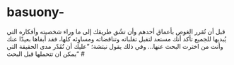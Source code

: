 # basuony-
‏قبل أن تُقرر الغوص بأعماق أحدهم وأن تشُق طريقك إلى ما وراء شخصيته وأفكاره التي يُبديها للجميع تأكد أنك مستعد لتقبل تقلباته وتناقضاته ومساوِئه كلها، فقد أبقاها بعيدًا عنك وأنت من اخترت البحث عنها... وفي ذلك يقول نيتشة؛ ”عليك أن تُقَدّر مدى الحقيقة التي يمكن ان تتحملها قبل البحث“ #
